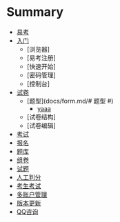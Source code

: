 # Summary

* [易考](README.md)
* [入门](docs/basic.md)
    * [浏览器]
    * [易考注册]
    * [快速开始]
    * [密码管理]
    * [控制台]
* [试卷](docs/form.md)
    * [题型](docs/form.md/# 题型 #)
      * [yaaa](ssss)
    * [试卷结构]
    * [试卷编辑]
* [考试](docs/exam.md)
* [报名](docs/enroll.md)
* [题库](docs/pool.md)
* [组卷](docs/template.md)
* [试题](docs/items.md)
* [人工判分](docs/score.md)
* [考生考试](docs/candidate.md)
* [多账户管理](docs/operator.md)
* [版本更新](docs/releasenote.md)
* [QQ咨询](docs/qq.md)

